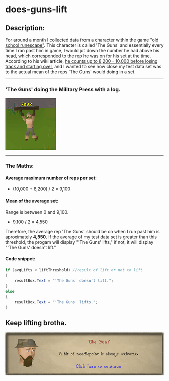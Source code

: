 # does-guns-lift

## Description: 

For around a month I collected data from a character within the game ["old school runescape"](https://oldschool.runescape.com/). This character is called 'The Guns' and essentially every time I ran past him in game, I would jot down the number he had above his head, which corresponded to the rep he was on for his set at the time. According to his wiki article, [he counts up to 8,200 \- 10,000 before losing track and starting over](http://oldschoolrunescape.wikia.com/wiki/%27The_Guns%27), and I wanted to see how close my test data set was to the actual mean of the reps 'The Guns' would doing in a set.

---

### 'The Guns' doing the Military Press with a log.

![guns-lifting-log](https://github.com/EnEmerson/does-guns-lift/blob/master/resources/guns-lifting-log.png)

---

### The Maths:

#### Average maximum number of reps per set:

* (10,000 + 8,200) / 2 = 9,100

#### Mean of the average set:

Range is between 0 and 9,100.

* 9,100 / 2 = 4,550

Therefore, the average rep 'The Guns' should be on when I run past him is aproximately **4,550.** If the average of my test data set is greater than this threshold, the progam will display "'The Guns' lifts," if not, it will display "'The Guns' doesn't lift."


#### Code snippet:

```C#
if (avgLifts < liftThreshold) //result of lift or not to lift
{
	resultBox.Text = "'The Guns' doesn't lift.";
}
else
{
	resultBox.Text = "'The Guns' lifts.";
}
```

## Keep lifting brotha.
![guns-dialog-box](https://github.com/EnEmerson/does-guns-lift/blob/master/resources/guns-dialog-box.png)